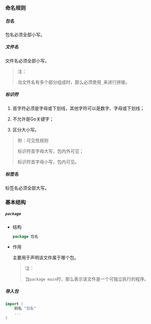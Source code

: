 ### 命名规则

##### 包名

包名必须全部小写。

##### 文件名

文件名必须全部小写。

> 注：
>
> 当文件名有多个部分组成时，那么必须使用`_`来进行拼接。

##### 标识符

1. 首字符必须是字母或下划线，其他字符可以是数字、字母或下划线；

2. 不允许是Go关键字；

3. 区分大小写。

> 附：可见性规则
>
> 标识符首字母大写，包内外可见；
>
> 标识符首字母小写，包内可见。

##### 标签名

标签名必须全部大写。

### 基本结构

##### `package`

* 结构

    ```go
    package 包名
    ```

* 作用

    主要用于声明该文件属于哪个包。
    
    > 注：
    >
    > 当`package main`时，那么表示该文件是一个可独立执行的程序。

##### 导入包

```go
import (
    别名 "包名"
    ...
)
```